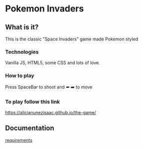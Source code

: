# Pokemon Invaders

## What is it?

This is the classic "Space Invaders" game made Pokemon styled

### Technologies

Vanilla JS, HTML5, some CSS and lots of love.

### How to play

Press SpaceBar to shoot and
⬅️ ➡️ to move

### To play follow this link
https://alicianunezisaac.github.io/the-game/

## Documentation

[requirements](./docs/readme.md)
